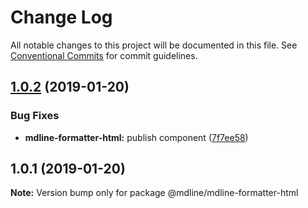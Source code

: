 # Change Log

All notable changes to this project will be documented in this file.
See [Conventional Commits](https://conventionalcommits.org) for commit guidelines.

## [1.0.2](https://github.com/azu/mdline/compare/v1.0.1...v1.0.2) (2019-01-20)


### Bug Fixes

* **mdline-formatter-html:** publish component ([7f7ee58](https://github.com/azu/mdline/commit/7f7ee58))





## 1.0.1 (2019-01-20)

**Note:** Version bump only for package @mdline/mdline-formatter-html
